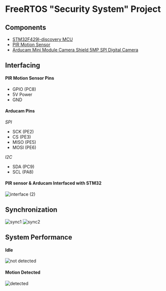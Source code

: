 # FreeRTOS "Security System" Project

## Components
- [STM32F429I-discovery MCU](https://www.st.com/en/evaluation-tools/32f429idiscovery.html "STM32F429I-discovery MCU")
- [PIR Motion Sensor](https://www.adafruit.com/product/189 "PIR Motion Sensor")
- [Arducam Mini Module Camera Shield 5MP SPI Digital Camera](https://www.uctronics.com/arducam-mini-module-camera-shield-5mp-plus-ov5642-camera-module-for-arduino-uno-mega-2560-board.html "Arducam Mini Module Camera Shield 5MP SPI Digital Camera")

## Interfacing
#### PIR Motion Sensor Pins
- GPIO (PC8)
- 5V Power
- GND

#### Arducam Pins
*SPI*
- SCK  (PE2)
- CS   (PE3)
- MISO (PE5)
- MOSI (PE6)

*I2C*
- SDA (PC9)
- SCL (PA8)

#### PIR sensor & Arducam Interfaced with STM32
![interface (2)](https://user-images.githubusercontent.com/74878922/206932834-b29e62d7-7b57-4e78-b113-75d3cbb3f212.jpg)


## Synchronization
![sync1](https://user-images.githubusercontent.com/74878922/206932840-ffc6c851-b245-416a-a534-fbf7673af3ef.jpg)
![sync2](https://user-images.githubusercontent.com/74878922/206932843-930d4d11-53dc-4ebd-9875-a7acd9091059.png)


## System Performance
#### Idle
![not detected](https://user-images.githubusercontent.com/74878922/206932847-5686aa22-02c5-4376-af40-a1bb005a3570.jpg)

#### Motion Detected
![detected](https://user-images.githubusercontent.com/74878922/206932859-8299e9d4-420c-48ad-88cb-f0a3807fcf52.jpg)
